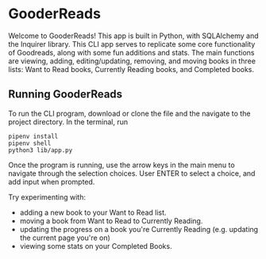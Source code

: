 # GooderReads

Welcome to GooderReads! This app is built in Python, with SQLAlchemy and the Inquirer library. This CLI app serves to replicate some core functionality of Goodreads, along with some fun additions and stats. The main functions are viewing, adding, editing/updating, removing, and moving books in three lists: Want to Read books, Currently Reading books, and Completed books.

## Running GooderReads

To run the CLI program, download or clone the file and the navigate to the project directory. In the terminal, run

```
pipenv install
pipenv shell
python3 lib/app.py
```

Once the program is running, use the arrow keys in the main menu to navigate through the selection choices. User ENTER to select a choice, and add input when prompted.

Try experimenting with:

- adding a new book to your Want to Read list.
- moving a book from Want to Read to Currently Reading.
- updating the progress on a book you're Currently Reading (e.g. updating the current page you're on)
- viewing some stats on your Completed Books.
